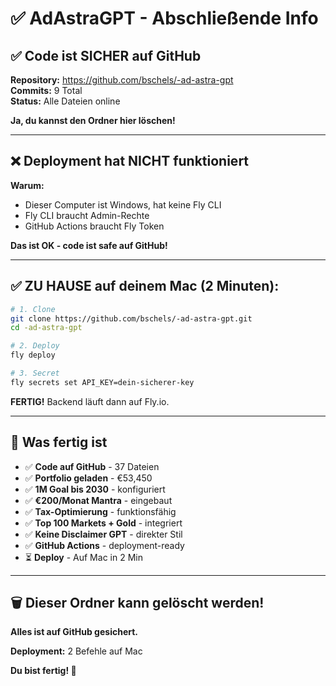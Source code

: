 # ✅ AdAstraGPT - Abschließende Info

## ✅ Code ist SICHER auf GitHub

**Repository:** https://github.com/bschels/-ad-astra-gpt  
**Commits:** 9 Total  
**Status:** Alle Dateien online  

**Ja, du kannst den Ordner hier löschen!**

---

## ❌ Deployment hat NICHT funktioniert

**Warum:**
- Dieser Computer ist Windows, hat keine Fly CLI
- Fly CLI braucht Admin-Rechte
- GitHub Actions braucht Fly Token

**Das ist OK - code ist safe auf GitHub!**

---

## ✅ ZU HAUSE auf deinem Mac (2 Minuten):

```bash
# 1. Clone
git clone https://github.com/bschels/-ad-astra-gpt.git
cd -ad-astra-gpt

# 2. Deploy
fly deploy

# 3. Secret
fly secrets set API_KEY=dein-sicherer-key
```

**FERTIG!** Backend läuft dann auf Fly.io.

---

## 🎯 Was fertig ist

- ✅ **Code auf GitHub** - 37 Dateien
- ✅ **Portfolio geladen** - €53,450
- ✅ **1M Goal bis 2030** - konfiguriert
- ✅ **€200/Monat Mantra** - eingebaut
- ✅ **Tax-Optimierung** - funktionsfähig
- ✅ **Top 100 Markets + Gold** - integriert
- ✅ **Keine Disclaimer GPT** - direkter Stil
- ✅ **GitHub Actions** - deployment-ready
- ⏳ **Deploy** - Auf Mac in 2 Min

---

## 🗑️ Dieser Ordner kann gelöscht werden!

**Alles ist auf GitHub gesichert.**

**Deployment:** 2 Befehle auf Mac

**Du bist fertig! 🎉**

